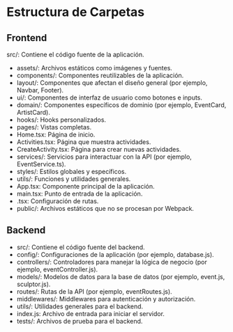 # Estructura de Carpetas
## Frontend
src/: Contiene el código fuente de la aplicación.

- assets/: Archivos estáticos como imágenes y fuentes.
- components/: Componentes reutilizables de la aplicación.
- layout/: Componentes que afectan el diseño general (por ejemplo, Navbar, Footer).
- ui/: Componentes de interfaz de usuario como botones e inputs.
- domain/: Componentes específicos de dominio (por ejemplo, EventCard, ArtistCard).
- hooks/: Hooks personalizados.
- pages/: Vistas completas.
- Home.tsx: Página de inicio.
- Activities.tsx: Página que muestra actividades.
- CreateActivity.tsx: Página para crear nuevas actividades.
- services/: Servicios para interactuar con la API (por ejemplo, EventService.ts).
- styles/: Estilos globales y específicos.
- utils/: Funciones y utilidades generales.
- App.tsx: Componente principal de la aplicación.
- main.tsx: Punto de entrada de la aplicación.
- .tsx: Configuración de rutas.
- public/: Archivos estáticos que no se procesan por Webpack.

## Backend
- src/: Contiene el código fuente del backend.
- config/: Configuraciones de la aplicación (por ejemplo, database.js).
- controllers/: Controladores para manejar la lógica de negocio (por ejemplo, eventController.js).
- models/: Modelos de datos para la base de datos (por ejemplo, event.js, sculptor.js).
- routes/: Rutas de la API (por ejemplo, eventRoutes.js).
- middlewares/: Middlewares para autenticación y autorización.
- utils/: Utilidades generales para el backend.
- index.js: Archivo de entrada para iniciar el servidor.
- tests/: Archivos de prueba para el backend.